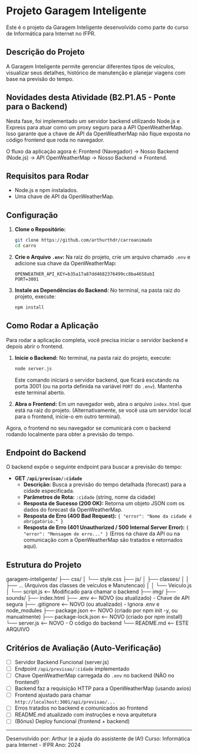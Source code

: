 # Projeto Garagem Inteligente

Este é o projeto da Garagem Inteligente desenvolvido como parte do curso de Informática para Internet no IFPR.

## Descrição do Projeto

A Garagem Inteligente permite gerenciar diferentes tipos de veículos, visualizar seus detalhes, histórico de manutenção e planejar viagens com base na previsão do tempo.

## Novidades desta Atividade (B2.P1.A5 - Ponte para o Backend)

Nesta fase, foi implementado um servidor backend utilizando Node.js e Express para atuar como um proxy seguro para a API OpenWeatherMap. Isso garante que a chave de API da OpenWeatherMap não fique exposta no código frontend que roda no navegador.

O fluxo da aplicação agora é: Frontend (Navegador) -> Nosso Backend (Node.js) -> API OpenWeatherMap -> Nosso Backend -> Frontend.

## Requisitos para Rodar

*   Node.js e npm instalados.
*   Uma chave de API da OpenWeatherMap.

## Configuração

1.  **Clone o Repositório:**
    ```bash
    git clone https://github.com/arthurthdr/carroanimado
    cd carro
    ```

2.  **Crie o Arquivo `.env`:** Na raiz do projeto, crie um arquivo chamado `.env` e adicione sua chave da OpenWeatherMap:
    ```dotenv
    OPENWEATHER_API_KEY=b35a17a87dd4682376499cc8ba4658abI
    PORT=3001
    ```

3.  **Instale as Dependências do Backend:** No terminal, na pasta raiz do projeto, execute:
    ```bash
    npm install
    ```

## Como Rodar a Aplicação

Para rodar a aplicação completa, você precisa iniciar o servidor backend e depois abrir o frontend.

1.  **Inicie o Backend:** No terminal, na pasta raiz do projeto, execute:
    ```bash
    node server.js
    ```
    Este comando iniciará o servidor backend, que ficará escutando na porta 3001 (ou na porta definida na variável `PORT` do `.env`). Mantenha este terminal aberto.

2.  **Abra o Frontend:** Em um navegador web, abra o arquivo `index.html` que está na raiz do projeto. (Alternativamente, se você usa um servidor local para o frontend, inicie-o em outro terminal).

Agora, o frontend no seu navegador se comunicará com o backend rodando localmente para obter a previsão do tempo.

## Endpoint do Backend

O backend expõe o seguinte endpoint para buscar a previsão do tempo:

*   **GET `/api/previsao/:cidade`**
    *   **Descrição:** Busca a previsão do tempo detalhada (forecast) para a cidade especificada.
    *   **Parâmetros de Rota:** `:cidade` (string, nome da cidade)
    *   **Resposta de Sucesso (200 OK):** Retorna um objeto JSON com os dados do forecast da OpenWeatherMap.
    *   **Resposta de Erro (400 Bad Request):** `{ "error": "Nome da cidade é obrigatório." }`
    *   **Resposta de Erro (401 Unauthorized / 500 Internal Server Error):** `{ "error": "Mensagem de erro..." }` (Erros na chave da API ou na comunicação com a OpenWeatherMap são tratados e retornados aqui).

## Estrutura do Projeto
garagem-inteligente/
├── css/
│ └── style.css
├── js/
│ ├── classes/
│ │ ├── ... (Arquivos das classes de veículos e Manutencao)
│ │ └── Veiculo.js
│ └── script.js <-- Modificado para chamar o backend
├── img/
├── sounds/
├── index.html
├── .env <-- NOVO (ou atualizado) - Chave de API segura
├── .gitignore <-- NOVO (ou atualizado) - Ignora .env e node_modules
├── package.json <-- NOVO (criado por npm init -y, ou manualmente)
├── package-lock.json <-- NOVO (criado por npm install)
└── server.js <-- NOVO - O código do backend
└── README.md <-- ESTE ARQUIVO

## Critérios de Avaliação (Auto-Verificação)

*   [ ] Servidor Backend Funcional (server.js)
*   [ ] Endpoint `/api/previsao/:cidade` implementado
*   [ ] Chave OpenWeatherMap carregada do `.env` no backend (NÃO no frontend!)
*   [ ] Backend faz a requisição HTTP para a OpenWeatherMap (usando axios)
*   [ ] Frontend ajustado para chamar `http://localhost:3001/api/previsao/...`
*   [ ] Erros tratados no backend e comunicados ao frontend
*   [ ] README.md atualizado com instruções e nova arquitetura
*   [ ] (Bônus) Deploy funcional (frontend + backend)

---
Desenvolvido por: Arthur (e a ajuda do assistente de IA!)
Curso: Informática para Internet - IFPR
Ano: 2024